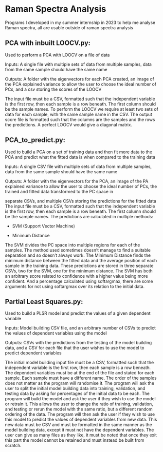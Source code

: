 # Raman Spectra Analysis
 Programs I developed in my summer internship in 2023 to help me analyse Raman spectra, all are usable outside of raman spectra analysis

## PCA with inbuilt LOOCV.py: 
Used to perform a PCA with LOOCV on a file of data

Inputs: A single file with multiple sets of data from multiple samples, data from the same sample should have the same name

Outputs: A folder with the eigenvectors for each PCA created, an image of the PCA explained variance to allow the user to choose the ideal number of PCs, and a csv storing the scores of the LOOCV

The input file must be a CSV, formatted such that the independent variable is the first row, then each sample is a row beneath. The first column should be the sample names. To perform the LOOCV we require at least two sets of data for each sample, with the same sample name in the CSV. The output score file is formatted such that the columns are the samples and the rows the predictions. A perfect LOOCV would give a diagonal matrix. 


## PCA_to_predict.py:
Used to build a PCA on a set of training data and then fit more data to the PCA and predict what the fitted data is when compared to the training data

Inputs: A single CSV file with multiple sets of data from multiple samples, data from the same sample should have the same name

Outputs: A folder with the eigenvectors for the PCA, an image of the PA explained variance to allow the user to choose the ideal number of PCs, the trained and fitted data transformed to the PC space in 

separate CSVs, and multiple CSVs storing the predictions for the fitted data
The input file must be a CSV, formatted such that the independent variable is the first row, then each sample is a row beneath. The first column should be the sample names. The predictions are calculated in multiple methods:
 -	SVM (Support Vector Machine)
 +	Minimum Distance

The SVM divides the PC space into multiple regions for each of the samples. The method used sometimes doesn’t manage to find a suitable separation and so doesn’t always work.
The Minimum Distance finds the minimum distance between the fitted data and the average position of each sample in the training data.
These predictions are stored in three separate CSVs, two for the SVM, one for the minimum distance. The SVM has both an arbitrary score related to confidence with a higher value being more confident. And a percentage calculated using softargmax, there are some arguments for not using softargmax over its relation to the initial data. 
 

## Partial Least Squares.py: 
Used to build a PLSR model and predict the values of a given dependent variable

Inputs: Model building CSV file, and an arbitrary number of CSVs to predict the values of dependent variables using the model

Outputs: CSVs with the predictions from the testing of the model building data, and a CSV for each file that the user wishes to use the model to predict dependent variables

The initial model building input file must be a CSV, formatted such that the independent variable is the first row, then each sample is a row beneath. The dependent variables must be at the end of the file and stated for each sample. Each sample must have a different name. The order of the samples does not matter as the program will randomise it. The program will ask the user to split the initial model building data into training, validation, and testing data by asking for percentages of the initial data to be each. The program will build the model and ask the user if they wish to use the model or retrain it. This allows the user to change the ratio of training, validation, and testing or rerun the model with the same ratio, but a different random ordering of the data.
The program will then ask the user if they wish to use this model to predict the values of dependent variables from new data. This new data must be CSV and must be formatted in the same manner as the model building data, except it must not have the dependent variables. The user can give as many files as they like, it must be noted that once they exit this part the model cannot be retained and must instead be built from scratch.
